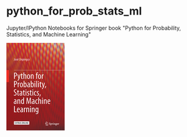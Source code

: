 # python_for_prob_stats_ml

Jupyter/IPython Notebooks for Springer book "Python for Probability, Statistics, and Machine Learning"

![Draft cover](./python_for_probability_statistics_and_machine_learning.jpg)

